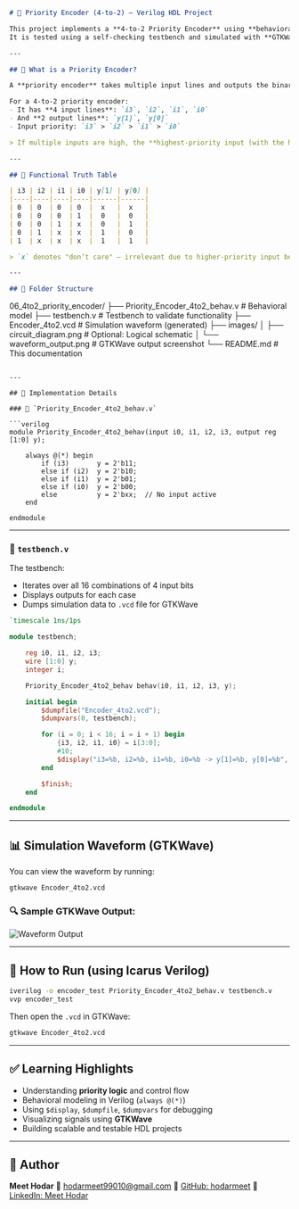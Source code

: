 
```markdown
# 🔢 Priority Encoder (4-to-2) – Verilog HDL Project

This project implements a **4-to-2 Priority Encoder** using **behavioral modeling** in Verilog.  
It is tested using a self-checking testbench and simulated with **GTKWave** for waveform analysis.

---

## 📘 What is a Priority Encoder?

A **priority encoder** takes multiple input lines and outputs the binary representation of the index of the highest-priority active input.

For a 4-to-2 priority encoder:
- It has **4 input lines**: `i3`, `i2`, `i1`, `i0`
- And **2 output lines**: `y[1]`, `y[0]`
- Input priority: `i3` > `i2` > `i1` > `i0`

> If multiple inputs are high, the **highest-priority input (with the highest index)** is encoded.

---

## 🧠 Functional Truth Table

| i3 | i2 | i1 | i0 | y[1] | y[0] |
|----|----|----|----|------|------|
| 0  | 0  | 0  | 0  |  x   |  x   |
| 0  | 0  | 0  | 1  |  0   |  0   |
| 0  | 0  | 1  | x  |  0   |  1   |
| 0  | 1  | x  | x  |  1   |  0   |
| 1  | x  | x  | x  |  1   |  1   |

> `x` denotes "don’t care" – irrelevant due to higher-priority input being active.

---

## 📁 Folder Structure

```

06\_4to2\_priority\_encoder/
├── Priority\_Encoder\_4to2\_behav.v      # Behavioral model
├── testbench.v                        # Testbench to validate functionality
├── Encoder\_4to2.vcd                   # Simulation waveform (generated)
├── images/
│   ├── circuit\_diagram.png            # Optional: Logical schematic
│   └── waveform\_output.png            # GTKWave output screenshot
└── README.md                          # This documentation

````

---

## 🔧 Implementation Details

### 📄 `Priority_Encoder_4to2_behav.v`

```verilog
module Priority_Encoder_4to2_behav(input i0, i1, i2, i3, output reg [1:0] y);

    always @(*) begin
        if (i3)       y = 2'b11;
        else if (i2)  y = 2'b10;
        else if (i1)  y = 2'b01;
        else if (i0)  y = 2'b00;
        else          y = 2'bxx;  // No input active
    end

endmodule
````

---

### 🧪 `testbench.v`

The testbench:

* Iterates over all 16 combinations of 4 input bits
* Displays outputs for each case
* Dumps simulation data to `.vcd` file for GTKWave

```verilog
`timescale 1ns/1ps

module testbench;

    reg i0, i1, i2, i3;
    wire [1:0] y;
    integer i;

    Priority_Encoder_4to2_behav behav(i0, i1, i2, i3, y);

    initial begin
        $dumpfile("Encoder_4to2.vcd");
        $dumpvars(0, testbench);

        for (i = 0; i < 16; i = i + 1) begin
            {i3, i2, i1, i0} = i[3:0];
            #10;
            $display("i3=%b, i2=%b, i1=%b, i0=%b -> y[1]=%b, y[0]=%b", i3, i2, i1, i0, y[1], y[0]);
        end

        $finish;
    end

endmodule
```

---

## 📊 Simulation Waveform (GTKWave)

You can view the waveform by running:

```bash
gtkwave Encoder_4to2.vcd
```

### 🔍 Sample GTKWave Output:

![Waveform Output](images/waveform_output.png)

---

## 🔗 How to Run (using Icarus Verilog)

```bash
iverilog -o encoder_test Priority_Encoder_4to2_behav.v testbench.v
vvp encoder_test
```

Then open the `.vcd` in GTKWave:

```bash
gtkwave Encoder_4to2.vcd
```

---

## ✅ Learning Highlights

* Understanding **priority logic** and control flow
* Behavioral modeling in Verilog (`always @(*)`)
* Using `$display`, `$dumpfile`, `$dumpvars` for debugging
* Visualizing signals using **GTKWave**
* Building scalable and testable HDL projects

---

## 📌 Author

**Meet Hodar**
📧 [hodarmeet99010@gmail.com](mailto:hodarmeet99010@gmail.com)
🔗 [GitHub: hodarmeet](https://github.com/hodarmeet)
🔗 [LinkedIn: Meet Hodar](https://www.linkedin.com/in/hodar-meet-2200b1284)


